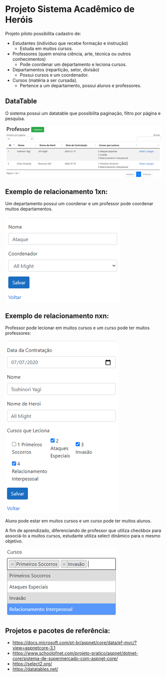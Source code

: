 # Projeto Sistema Acadêmico de Heróis

Projeto piloto possibilita cadastro de: 
- Estudantes (indivíduo que recebe formação e instrução)
    - Estuda em muitos cursos.
- Professores (quem ensina ciência, arte, técnica ou outros conhecimentos)
    - Pode coordenar um departamento e leciona cursos.
- Departamentos (repartição, setor, divisão)
    - Possui cursos e um coordenador.
- Cursos (matéria a ser cursada).
    - Pertence a um departamento, possui alunos e professores.

## DataTable

O sistema possui um datatable que possibilita paginação, filtro por página e pesquisa.

![](readme/sistema.png)

## Exemplo de relacionamento 1xn:

Um departamento possui um coordenar e um professor pode coordenar muitos departamentos.

![](readme/1xn.png)

## Exemplo de relacionamento nxn:

Professor pode lecionar em muitos cursos e um curso pode ter muitos professores:

![](readme/nxn.png)

Aluno pode estar em muitos cursos e um curso pode ter muitos alunos.

A fim de aprendizado, diferenciando de professor que utiliza checkbox para associá-lo a muitos cursos, estudante utiliza select dinâmico para o mesmo objetivo.

![](readme/nxn_estudante.png)

## Projetos e pacotes de referência: 


- https://docs.microsoft.com/pt-br/aspnet/core/data/ef-mvc/?view=aspnetcore-3.1
- https://www.schoolofnet.com/projeto-pratico/aspnet/dotnet-core/sistema-de-supermercado-com-aspnet-core/
- https://select2.org/
- https://datatables.net/